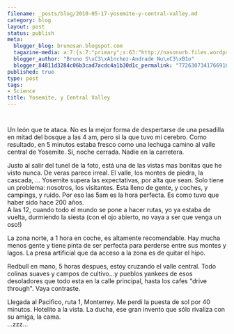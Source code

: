 ```yaml
--- 
filename: _posts/blog/2010-05-17-yosemite-y-central-valley.md
category: blog
layout: post
status: publish
meta: 
  blogger_blog: brunosan.blogspot.com
  tagazine-media: a:7:{s:7:"primary";s:63:"http://nasonurb.files.wordpress.com/2010/05/img_4411-737524.jpg";s:6:"images";a:2:{s:63:"http://nasonurb.files.wordpress.com/2010/05/img_4360-736270.jpg";a:6:{s:8:"file_url";s:63:"http://nasonurb.files.wordpress.com/2010/05/img_4360-736270.jpg";s:5:"width";s:3:"426";s:6:"height";s:3:"640";s:4:"type";s:5:"image";s:4:"area";s:6:"272640";s:9:"file_path";s:0:"";}s:63:"http://nasonurb.files.wordpress.com/2010/05/img_4411-737524.jpg";a:6:{s:8:"file_url";s:63:"http://nasonurb.files.wordpress.com/2010/05/img_4411-737524.jpg";s:5:"width";s:3:"640";s:6:"height";s:3:"426";s:4:"type";s:5:"image";s:4:"area";s:6:"272640";s:9:"file_path";s:0:"";}}s:6:"videos";a:0:{}s:11:"image_count";s:1:"2";s:6:"author";s:7:"4180497";s:7:"blog_id";s:7:"8438084";s:9:"mod_stamp";s:19:"2011-01-18 18:49:21";}
  blogger_author: "Bruno S\xC3\xA1nchez-Andrade Nu\xC3\xB1o"
  blogger_84811d3284c06b3cad7acdc4a1b30d1c_permalink: "7726307341766916966"
published: true
type: post
tags: 
- Science
title: Yosemite, y Central Valley
---
```

<p class="mobile-photo"><a href="http://nasonurb.files.wordpress.com/2010/05/img_4360-736270.jpg"><img src="http://nasonurb.files.wordpress.com/2010/05/img_4360-736270.jpg?w=199" border="0" alt="" /></a></p><p class="mobile-photo"><a href="http://nasonurb.files.wordpress.com/2010/05/img_4411-737524.jpg"><img src="http://nasonurb.files.wordpress.com/2010/05/img_4411-737524.jpg?w=300" border="0" alt="" /></a></p><p>Un león que te ataca. No es la mejor forma de despertarse de una pesadilla en mitad del bosque a las 4 am, pero si la que tuvo mi cerebro. Como resultado, en 5 minutos estaba fresco como una lechuga camino al valle central de Yosemite. Si, noche cerrada. Nadie en la carretera.</p>  <p>Justo al salir del tunel de la foto, está una de las vistas mas bonitas que he visto nunca. De veras parece irreal. El valle, los montes de piedra, la cascada, ... Yosemite supera las expectativas, por alta que sean. Solo tiene un problema: nosotros, los visitantes. Esta lleno de gente, y coches, y campings, y ruido. Por eso las 5am es la hora perfecta. Es como tuvo que haber sido hace 200 años.<br>  A las 12, cuando todo el mundo se pone a hacer rutas, yo ya estaba de vuelta, durmiendo la siesta (con el ojo abierto, no vaya a ser que venga un oso!)</p> <p>La zona norte, a 1 hora en coche, es altamente recomendable. Hay mucha menos gente y tiene pinta de ser perfecta para perderse entre sus montes y lagos. La presa artificial que da acceso a la zona es de quitar el hipo.</p>  <p>Redbull en mano, 5 horas despues, estoy cruzando el valle central. Todo colinas suaves y campos de cultivo...y pueblos yankees de esos desoladores que todo esta en la calle principal, hasta los cafes &quot;drive through&quot;. Vaya contraste.</p>  <p>Llegada al Pacifico, ruta 1, Monterrey. Me perdi la puesta de sol por 40 minutos. Hotelito a la vista. La ducha, ese gran invento que sólo rivaliza con su amiga, la cama.<br> ...zzz...</p>
